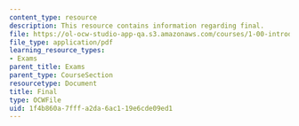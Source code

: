 ```yaml
---
content_type: resource
description: This resource contains information regarding final.
file: https://ol-ocw-studio-app-qa.s3.amazonaws.com/courses/1-00-introduction-to-computers-and-engineering-problem-solving-spring-2012/1f4b860a7fffa2da6ac119e6cde09ed1_MIT1_00S12_Final_S10.pdf
file_type: application/pdf
learning_resource_types:
- Exams
parent_title: Exams
parent_type: CourseSection
resourcetype: Document
title: Final
type: OCWFile
uid: 1f4b860a-7fff-a2da-6ac1-19e6cde09ed1
---
```

